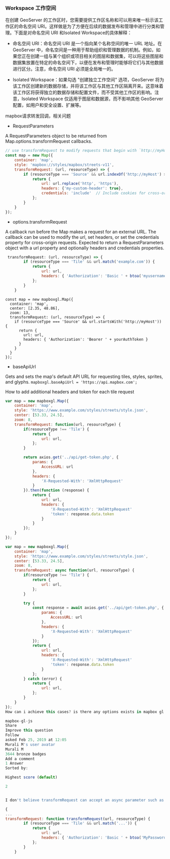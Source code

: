 ### Workspace 工作空间
在创建 GeoServer 的工作区时，您需要提供工作区名称和可以用来唯一标示该工作区的命名空间 URI。这样做是为了方便在后续的数据发布和管理中进行分类和管理。下面是对命名空间 URI 和Isolated Workspace的具体解释：

- 命名空间 URI：命名空间 URI 是一个指向某个名称空间的唯一 URL 地址。在 GeoServer 中，命名空间是一种用于帮助组织和管理数据的机制。例如，如果您正在创建一组与某个组织或项目相关的图层和数据集，可以将这些图层和数据集放置在特定的命名空间下，以便在发布和管理时能够将它们与其他数据进行区分。注意，命名空间 URI 必须是全局唯一的。

- Isolated Workspace：如果勾选 "创建独立工作空间" 选项，GeoServer 将为该工作区创建新的数据存储，并将该工作区与其他工作区隔离开来。这意味着该工作区将获得独立的数据存储和配置文件，而不受其他工作区的影响。注意，Isolated Workspace 仅适用于图层和数据源，而不影响其他 GeoServer 配置，如用户和安全设置、扩展等。

mapbox请求转发回调，相关问题

- RequestParameters

A RequestParameters object to be returned from Map.options.transformRequest callbacks.

```js
// use transformRequest to modify requests that begin with `http://myHost`
const map = new Map({
    container: 'map',
    style: 'mapbox://styles/mapbox/streets-v11',
    transformRequest: (url, resourceType) => {
        if (resourceType === 'Source' && url.indexOf('http://myHost') > -1) {
            return {
                url: url.replace('http', 'https'),
                headers: {'my-custom-header': true},
                credentials: 'include'  // Include cookies for cross-origin requests
            };
        }
    }
});
```

- options.transformRequest

A callback run before the Map makes a request for an external URL. The callback can be used to modify the url, set headers, or set the credentials property for cross-origin requests. Expected to return a RequestParameters object with a url property and optionally headers and credentials properties.

```js
 transformRequest: (url, resourceType) => {
        if (resourceType === 'Tile' && url.match('example.com')) {
            return {
                url: url,
                headers: { 'Authorization': 'Basic ' + btoa('myusername:mypassword') }
            };
        }
    }
```

```
const map = new mapboxgl.Map({
  container: 'map',
  center: [2.35, 48.86],
  zoom: 13,
  transformRequest: (url, resourceType) => {
    if (resourceType === 'Source' && url.startsWith('http://myHost')) {
      return {
        url: url,
        headers: { 'Authorization': 'Bearer ' + yourAuthToken }
      }
    }
  }
});
```

- baseApiUrl

Gets and sets the map's default API URL for requesting tiles, styles, sprites, and glyphs.
`mapboxgl.baseApiUrl = 'https://api.mapbox.com';`

How to add additional headers and token for each tile request

```js
var map = new mapboxgl.Map({
    container: 'map',
    style: 'https://www.example.com/styles/streets/style.json',
    center: [53.33, 24.5],
    zoom: 8,
    transformRequest: function(url, resourceType) {
        if(resourceType !== 'Tile') {
            return {
                url: url,
            };
        }

        return axios.get('../api/get-token.php', {
            params: {
                AccessURL: url
            },
            headers: {
                'X-Requested-With': 'XmlHttpRequest'
            }
        }).then(function (response) {
            return {
                url: url,
                headers: {
                    'X-Requested-With': 'XmlHttpRequest'
                    'token': response.data.token
                }
            }
        });
    }
});
```


```js
var map = new mapboxgl.Map({
    container: 'map',
    style: 'https://www.example.com/styles/streets/style.json',
    center: [53.33, 24.5],
    zoom: 8,
    transformRequest: async function(url, resourceType) {
        if(resourceType !== 'Tile') {
            return {
                url: url,
            };
        }

        try {
            const response = await axios.get('../api/get-token.php', {
                params: {
                    AccessURL: url
                },
                headers: {
                    'X-Requested-With': 'XmlHttpRequest'
                }
            });
            return {
                url: url,
                headers: {
                    'X-Requested-With': 'XmlHttpRequest'
                    'token': response.data.token
                }
            };
        } catch (error) {
            return {
                url: url,
            };
        }
    }
});
How can i achieve this cases? is there any options exists in mapbox gl js library or any workaround ?

mapbox-gl-js
Share
Improve this question
Follow
asked Feb 25, 2019 at 12:05
Murali M's user avatar
Murali M
3644 bronze badges
Add a comment
1 Answer
Sorted by:

Highest score (default)

2


I don't believe transformRequest can accept an async parameter such as a promise. It expects to call a function and immediately receive an object containing url and headers:

{
...
transformRequest: function transformRequest(url, resourceType) {
        if (resourceType === 'Tile' && url.match('...')) {
            return {
                url: url,
                headers: { 'Authorization': 'Basic ' + btoa('MyPassword') }
            };
        }
    }
```
